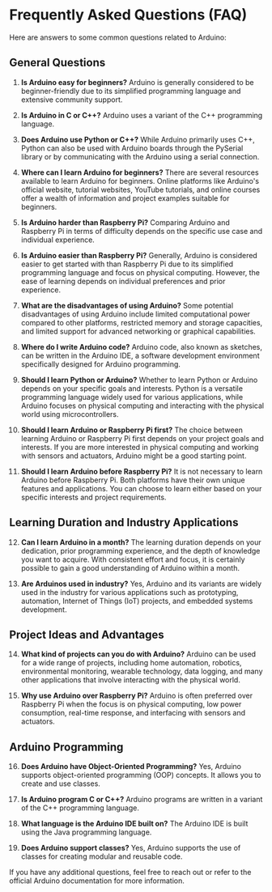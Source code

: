 # Frequently Asked Questions (FAQ)

Here are answers to some common questions related to Arduino:

## General Questions

1. **Is Arduino easy for beginners?**
   Arduino is generally considered to be beginner-friendly due to its simplified programming language and extensive community support.

2. **Is Arduino in C or C++?**
   Arduino uses a variant of the C++ programming language.

3. **Does Arduino use Python or C++?**
   While Arduino primarily uses C++, Python can also be used with Arduino boards through the PySerial library or by communicating with the Arduino using a serial connection.

4. **Where can I learn Arduino for beginners?**
   There are several resources available to learn Arduino for beginners. Online platforms like Arduino's official website, tutorial websites, YouTube tutorials, and online courses offer a wealth of information and project examples suitable for beginners.

5. **Is Arduino harder than Raspberry Pi?**
   Comparing Arduino and Raspberry Pi in terms of difficulty depends on the specific use case and individual experience.

6. **Is Arduino easier than Raspberry Pi?**
   Generally, Arduino is considered easier to get started with than Raspberry Pi due to its simplified programming language and focus on physical computing. However, the ease of learning depends on individual preferences and prior experience.

7. **What are the disadvantages of using Arduino?**
   Some potential disadvantages of using Arduino include limited computational power compared to other platforms, restricted memory and storage capacities, and limited support for advanced networking or graphical capabilities.

8. **Where do I write Arduino code?**
   Arduino code, also known as sketches, can be written in the Arduino IDE, a software development environment specifically designed for Arduino programming.

9. **Should I learn Python or Arduino?**
   Whether to learn Python or Arduino depends on your specific goals and interests. Python is a versatile programming language widely used for various applications, while Arduino focuses on physical computing and interacting with the physical world using microcontrollers.

10. **Should I learn Arduino or Raspberry Pi first?**
    The choice between learning Arduino or Raspberry Pi first depends on your project goals and interests. If you are more interested in physical computing and working with sensors and actuators, Arduino might be a good starting point.

11. **Should I learn Arduino before Raspberry Pi?**
    It is not necessary to learn Arduino before Raspberry Pi. Both platforms have their own unique features and applications. You can choose to learn either based on your specific interests and project requirements.

## Learning Duration and Industry Applications

12. **Can I learn Arduino in a month?**
    The learning duration depends on your dedication, prior programming experience, and the depth of knowledge you want to acquire. With consistent effort and focus, it is certainly possible to gain a good understanding of Arduino within a month.

13. **Are Arduinos used in industry?**
    Yes, Arduino and its variants are widely used in the industry for various applications such as prototyping, automation, Internet of Things (IoT) projects, and embedded systems development.

## Project Ideas and Advantages

14. **What kind of projects can you do with Arduino?**
    Arduino can be used for a wide range of projects, including home automation, robotics, environmental monitoring, wearable technology, data logging, and many other applications that involve interacting with the physical world.

15. **Why use Arduino over Raspberry Pi?**
    Arduino is often preferred over Raspberry Pi when the focus is on physical computing, low power consumption, real-time response, and interfacing with sensors and actuators.

## Arduino Programming

16. **Does Arduino have Object-Oriented Programming?**
    Yes, Arduino supports object-oriented programming (OOP) concepts. It allows you to create and use classes.

17. **Is Arduino program C or C++?**
    Arduino programs are written in a variant of the C++ programming language.

18. **What language is the Arduino IDE built on?**
    The Arduino IDE is built using the Java programming language.

19. **Does Arduino support classes?**
    Yes, Arduino supports the use of classes for creating modular and reusable code.

If you have any additional questions, feel free to reach out or refer to the official Arduino documentation for more information.
